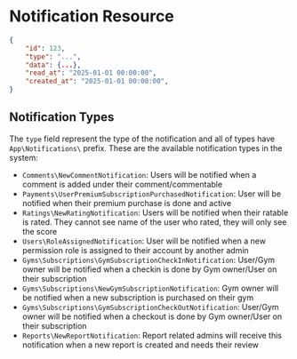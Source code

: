 # Notification Resource


```json
{
    "id": 123,
    "type": "...",
    "data": {...},
    "read_at": "2025-01-01 00:00:00",
    "created_at": "2025-01-01 00:00:00",
}
```

## Notification Types

The `type` field represent the type of the notification and all of types have `App\Notifications\` prefix.
These are the available notification types in the system:

- `Comments\NewCommentNotification`: Users will be notified when a comment is added under their comment/commentable
- `Payments\UserPremiumSubscriptionPurchasedNotification`: User will be notified when their premium purchase is done and active
- `Ratings\NewRatingNotification`: Users will be notified when their ratable is rated. They cannot see name of the user who rated, they will only see the score
- `Users\RoleAssignedNotification`: User will be notified when a new permission role is assigned to their account by another admin
- `Gyms\Subscriptions\GymSubscriptionCheckInNotification`: User/Gym owner will be notified when a checkin is done by Gym owner/User on their subscription
- `Gyms\Subscriptions\NewGymSubscriptionNotification`: Gym owner will be notified when a new subscription is purchased on their gym
- `Gyms\Subscriptions\GymSubscriptionCheckOutNotification`: User/Gym owner will be notified when a checkout is done by Gym owner/User on their subscription
- `Reports\NewReportNotification`: Report related admins will receive this notification when a new report is created and needs their review

